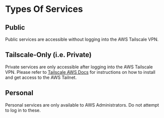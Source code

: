 # Types Of Services

## Public

Public services are accessible without logging into the AWS Tailscale VPN. 

## Tailscale-Only (i.e. Private)

Private services are only accessible after logging into the AWS Tailscale VPN. Please refer to [Tailscale AWS Docs](../tailscale.md) 
for instructions on how to install and get access to the AWS Tailnet. 

## Personal

Personal services are only available to AWS Administrators. Do not attempt to log in to these. 
